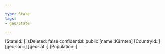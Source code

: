 ```yaml
---

type: State
tags:
- geo/State

---
```

[StateId::]
isDeleted: false
confidential: public
[name::Kärnten]
[CountryId::]
[geo-lon::]
[geo-lat::]
[Population::]

